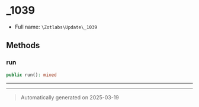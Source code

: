 
# _1039





* Full name: `\Zotlabs\Update\_1039`




## Methods


### run



```php
public run(): mixed
```












***


***
> Automatically generated on 2025-03-19
